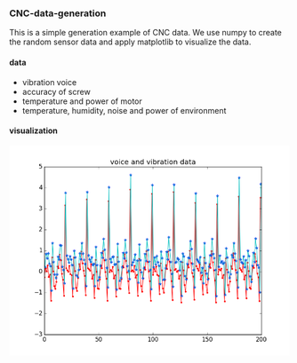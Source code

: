 ### CNC-data-generation

This is a simple generation example of CNC data. We use numpy to create the random sensor data and apply matplotlib to visualize the data.

#### data
* vibration voice
* accuracy of screw
* temperature and power of motor
* temperature, humidity, noise and power of environment

#### visualization

![image](http://github.com/dongdonghy/data-gv/raw/master/image/data_result.png)
